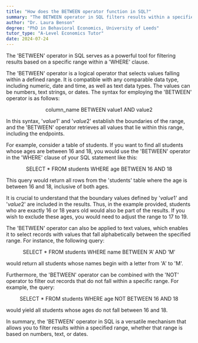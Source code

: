 ```yaml
---
title: "How does the BETWEEN operator function in SQL?"
summary: "The BETWEEN operator in SQL filters results within a specified range in a WHERE clause, allowing for effective data selection based on defined boundaries."
author: "Dr. Laura Benson"
degree: "PhD in Behavioral Economics, University of Leeds"
tutor_type: "A-Level Economics Tutor"
date: 2024-07-24
---
```


The 'BETWEEN' operator in SQL serves as a powerful tool for filtering results based on a specific range within a 'WHERE' clause.

The 'BETWEEN' operator is a logical operator that selects values falling within a defined range. It is compatible with any comparable data type, including numeric, date and time, as well as text data types. The values can be numbers, text strings, or dates. The syntax for employing the 'BETWEEN' operator is as follows:

$$
\text{column\_name BETWEEN value1 AND value2}
$$

In this syntax, '$value1$' and '$value2$' establish the boundaries of the range, and the 'BETWEEN' operator retrieves all values that lie within this range, including the endpoints.

For example, consider a table of students. If you want to find all students whose ages are between $16$ and $18$, you would use the 'BETWEEN' operator in the 'WHERE' clause of your SQL statement like this:

$$
\text{SELECT * FROM students WHERE age BETWEEN 16 AND 18}
$$

This query would return all rows from the 'students' table where the age is between $16$ and $18$, inclusive of both ages. 

It is crucial to understand that the boundary values defined by '$value1$' and '$value2$' are included in the results. Thus, in the example provided, students who are exactly $16$ or $18$ years old would also be part of the results. If you wish to exclude these ages, you would need to adjust the range to $17$ to $19$.

The 'BETWEEN' operator can also be applied to text values, which enables it to select records with values that fall alphabetically between the specified range. For instance, the following query:

$$
\text{SELECT * FROM students WHERE name BETWEEN 'A' AND 'M'}
$$

would return all students whose names begin with a letter from 'A' to 'M'.

Furthermore, the 'BETWEEN' operator can be combined with the 'NOT' operator to filter out records that do not fall within a specific range. For example, the query:

$$
\text{SELECT * FROM students WHERE age NOT BETWEEN 16 AND 18}
$$

would yield all students whose ages do not fall between $16$ and $18$.

In summary, the 'BETWEEN' operator in SQL is a versatile mechanism that allows you to filter results within a specified range, whether that range is based on numbers, text, or dates.
    